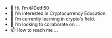 - 👋 Hi, I’m @Detfi50
- 👀 I’m interested in Cryptocurrency Education.
- 🌱 I’m currently learning in crypto's field.
- 💞️ I’m looking to collaborate on ...
- 📫 How to reach me ...

<!---
Detfi50/Detfi50 is a ✨ special ✨ repository because its `README.md` (this file) appears on your GitHub profile.
You can click the Preview link to take a look at your changes.
--->
